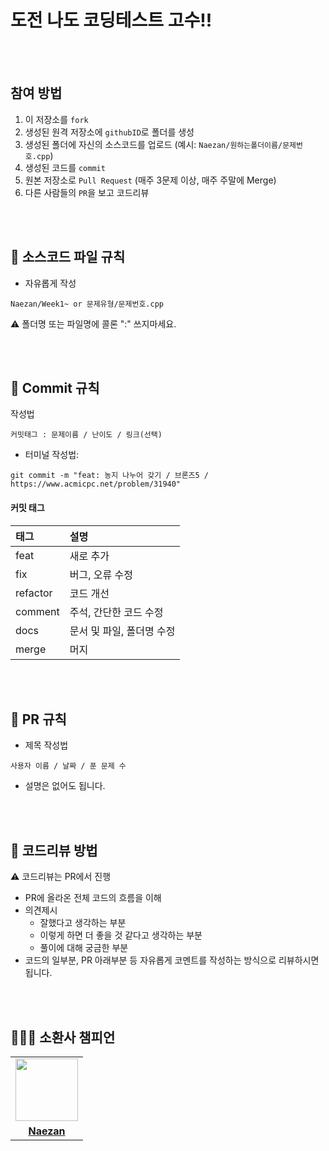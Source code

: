 # 도전 나도 코딩테스트 고수!!

<br />
<br />

## 참여 방법
1. 이 저장소를 `fork`
2. 생성된 원격 저장소에 `githubID`로 폴더를 생성
3. 생성된 폴더에 자신의 소스코드를 업로드 (예시: `Naezan/원하는폴더이름/문제번호.cpp`)
4. 생성된 코드를 `commit`
5. 원본 저장소로 `Pull Request` (매주 3문제 이상, 매주 주말에 Merge)
6. 다른 사람들의 `PR`을 보고 코드리뷰

<br />
<br />

## 📝 소스코드 파일 규칙
- 자유롭게 작성
```
Naezan/Week1~ or 문제유형/문제번호.cpp
```
⚠️ 폴더명 또는 파일명에 콜론 ":" 쓰지마세요.

<br />
<br />

## 📌 Commit 규칙
작성법
```
커밋태그 : 문제이름 / 난이도 / 링크(선택)
```
- 터미널 작성법: 
```
git commit -m "feat: 농지 나누어 갖기 / 브론즈5 / https://www.acmicpc.net/problem/31940"
```

#### 커밋 태그

| 태그 | 설명 |
|:----|:-----------------------------|
|feat     | 새로 추가                 |
|fix      | 버그, 오류 수정           |
|refactor | 코드 개선                 |
|comment  | 주석, 간단한 코드 수정     |
|docs     | 문서 및 파일, 폴더명 수정  |
|merge    | 머지                     |

<br />
<br />

## 🤙 PR 규칙
- 제목 작성법
```
사용자 이름 / 날짜 / 푼 문제 수
```
- 설명은 없어도 됩니다.

<br />
<br />

## 📓 코드리뷰 방법
⚠️ 코드리뷰는 PR에서 진행

- PR에 올라온 전체 코드의 흐름을 이해
- 의견제시
  -   잘했다고 생각하는 부분
  -   이렇게 하면 더 좋을 것 같다고 생각하는 부분
  -   풀이에 대해 궁금한 부분
- 코드의 일부분, PR 아래부분 등 자유롭게 코멘트를 작성하는 방식으로 리뷰하시면 됩니다.

<br />
<br />

## 👩‍👦‍👦 소환사 챔피언
<table>
 <tr>
    <td align="center"><a href="https://github.com/Naezan"><img src="https://avatars.githubusercontent.com/Naezan" width="100px;" alt=""></a></td>
  </tr>
  <tr>
    <td align="center"><a href="https://github.com/Naezan"><b>Naezan</b></a></td>
  </tr>
</table>

<br/>
<br/>
